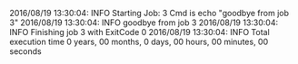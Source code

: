 2016/08/19 13:30:04: INFO Starting Job: 3 
Cmd is echo "goodbye from job 3"
 2016/08/19 13:30:04: INFO goodbye from job 3
 2016/08/19 13:30:04: INFO Finishing job 3 with ExitCode 0
 2016/08/19 13:30:04: INFO Total execution time 0 years, 00 months, 0 days, 00 hours, 00 minutes, 00 seconds
 